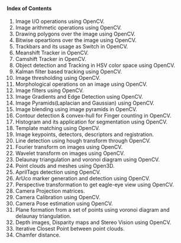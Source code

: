 #### Index of Contents
1. Image I/O operations using OpenCV.
2. Image arithmetic operations using OpenCV.
3. Drawing polygons over the image using OpenCV.
4. Bitwise opeartions over the image using OpenCV.
5. Trackbars and its usage as Switch in OpenCV.
6. Meanshift Tracker in OpenCV.
7. Camshift Tracker in OpenCV.
8. Object detection and Tracking in HSV color space using OpenCV.
9. Kalman filter based tracking using OpenCV.
10. Image thresholding using OpenCV.
11. Morphological operations on an image using OpenCV.
12. Image filters using OpenCV.
13. Image Gradients and Edge Detection using OpenCV.
14. Image Pyramids(Laplacian and Gaussian) using OpenCV.
15. Image blending using image pyramids in OpenCV.
16. Contour detection & convex-hull for Finger counting in OpenCV.
17. Histogram and its application for segmentation using OpenCV.
18. Template matching using OpenCV.
19. Image keypoints, detectors, descriptors and registration.
20. Line detection using hough transform through OpenCV.
21. Fourier transform on images using OpenCV.
22. Wavelet transform on images using OpenCV.
23. Delaunay triangulation and voronoi diagram using OpenCV.
24. Point clouds and meshes using Open3D.
25. AprilTags detection using OpenCV.
26. ArUco marker generation and detection using OpenCV.
27. Perspective transformation to get eagle-eye view using OpenCV.
28. Camera Projection matrices.
29. Camera Calibration using OpenCV.
30. Camera Pose estimation using OpenCV.
31. Plane formation from a set of points using voronoi diagram and delaunay triangulation.
32. Depth images, Disparity maps and Stereo Vision using OpenCV. 
33. Iterative Closest Point between point clouds.
34. Chamfer distance. 
